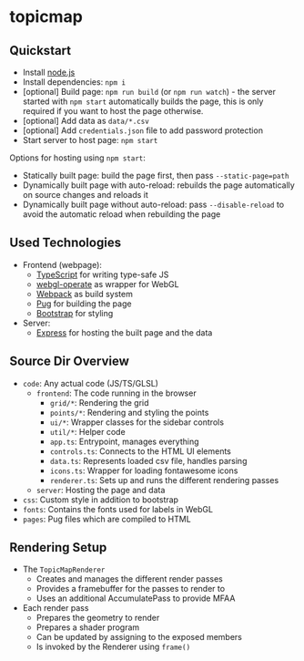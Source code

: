 # topicmap

## Quickstart

- Install [node.js](https://nodejs.org/)
- Install dependencies: `npm i`
- \[optional\] Build page: `npm run build` (or `npm run watch`) - the server started with `npm start` automatically builds the page, this is only required if you want to host the page otherwise.
- \[optional\] Add data as `data/*.csv`
- \[optional\] Add `credentials.json` file to add password protection
- Start server to host page: `npm start`

Options for hosting using `npm start`:
- Statically built page: build the page first, then pass `--static-page=path`
- Dynamically built page with auto-reload: rebuilds the page automatically on source changes and reloads it
- Dynamically built page without auto-reload: pass `--disable-reload` to avoid the automatic reload when rebuilding the page

## Used Technologies

- Frontend (webpage):
  - [TypeScript](https://www.typescriptlang.org/) for writing type-safe JS
  - [webgl-operate](https://webgl-operate.org/) as wrapper for WebGL
  - [Webpack](https://webpack.js.org/) as build system
  - [Pug](pugjs.org) for building the page
  - [Bootstrap](https://getbootstrap.com/) for styling
- Server:
  - [Express](https://expressjs.com/de/) for hosting the built page and the data

## Source Dir Overview

- `code`: Any actual code (JS/TS/GLSL)
  - `frontend`: The code running in the browser
    - `grid/*`: Rendering the grid
    - `points/*`: Rendering and styling the points
    - `ui/*`: Wrapper classes for the sidebar controls
    - `util/*`: Helper code
    - `app.ts`: Entrypoint, manages everything
    - `controls.ts`: Connects to the HTML UI elements
    - `data.ts`: Represents loaded csv file, handles parsing
    - `icons.ts`: Wrapper for loading fontawesome icons
    - `renderer.ts`: Sets up and runs the different rendering passes
  - `server`: Hosting the page and data
- `css`: Custom style in addition to bootstrap
- `fonts`: Contains the fonts used for labels in WebGL
- `pages`: Pug files which are compiled to HTML

## Rendering Setup

- The `TopicMapRenderer`
  - Creates and manages the different render passes
  - Provides a framebuffer for the passes to render to
  - Uses an additional AccumulatePass to provide MFAA
- Each render pass
  - Prepares the geometry to render
  - Prepares a shader program
  - Can be updated by assigning to the exposed members
  - Is invoked by the Renderer using `frame()`
